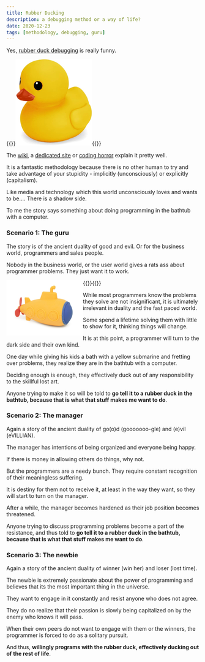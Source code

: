 ```yaml
---
title: Rubber Ducking
description: a debugging method or a way of life?
date: 2020-12-23
tags: [methodology, debugging, guru]
---
```


Yes, [rubber duck debugging](https://en.wikipedia.org/wiki/Rubber_duck_debugging) is really funny.

{{<rawhtml>}}<img alt="rubber duck" class="pull-right" src="/image/blog/duck.png">{{</rawhtml>}}

The [wiki](https://rubberduckdebugging.com/), a [dedicated site](https://rubberduckdebugging.com/) or [coding horror](https://blog.codinghorror.com/rubber-duck-problem-solving/) explain it pretty well.

It is a fantastic methodology because there is no other human to try and take advantage of your stupidity - implicitly (unconsciously) or explicitly (capitalism).

Like media and technology which this world unconsciously loves and wants to be.... There is a shadow side.

To me the story says something about doing programming in the bathtub with a computer.


### Scenario 1:  The guru

The story is of the ancient duality of good and evil.  Or for the business world, programmers and sales people.

Nobody in the business world, or the user world gives a rats ass about programmer problems.  They just want it to work.

{{<rawhtml>}}<img alt="yellow submarine" style="float: left" src="/image/blog/sub.png" />{{</rawhtml>}}

While most programmers know the problems they solve are not insignificant, it is ultimately irrelevant in duality and the fast paced world.

Some spend a lifetime solving them with little to show for it, thinking things will change.

It is at this point, a programmer will turn to the dark side and their own kind.

One day while giving his kids a bath with a yellow submarine and fretting over problems, they realize they are in the bathtub with a computer.

Deciding enough is enough, they effectively duck out of any responsibility to the skillful lost art.

Anyone trying to make it so will be told to **go tell it to a rubber duck in the bathtub, because that is what that stuff makes me want to do**.


### Scenario 2:  The manager

Again a story of the ancient duality of go(o)d (gooooooo-gle) and (e)vil (eVILLIAN).

The manager has intentions of being organized and everyone being happy.

If there is money in allowing others do things, why not.

But the programmers are a needy bunch.  They require constant recognition of their meaningless suffering.

It is destiny for them not to receive it, at least in the way they want, so they will start to turn on the manager.

After a while, the manager becomes hardened as their job position becomes threatened.

Anyone trying to discuss programming problems become a part of the resistance, and thus told to **go tell it to a rubber duck in the bathtub, because that is what that stuff makes me want to do**.

### Scenario 3:  The newbie

Again a story of the ancient duality of winner (win her) and loser (lost time).

The newbie is extremely passionate about the power of programming and believes that its the most important thing in the universe.

They want to engage in it constantly and resist anyone who does not agree.

They do no realize that their passion is slowly being capitalized on by the enemy who knows it will pass.

When their own peers do not want to engage with them or the winners, the programmer is forced to do as a solitary pursuit.

And thus, **willingly programs with the rubber duck, effectively ducking out of the rest of life**.
